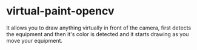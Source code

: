 # virtual-paint-opencv
It allows you to draw anything virtually in front of the camera, first detects the equipment and then it's color is detected and it starts drawing as you move your equipment.
